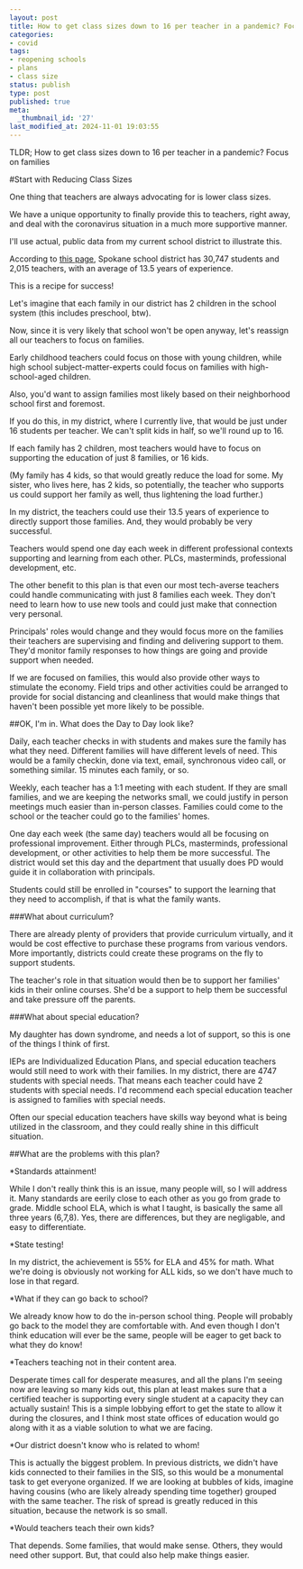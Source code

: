 ```yaml
---
layout: post
title: How to get class sizes down to 16 per teacher in a pandemic? Focus on families
categories:
- covid
tags:
- reopening schools
- plans
- class size
status: publish
type: post
published: true
meta:
  _thumbnail_id: '27'
last_modified_at: 2024-11-01 19:03:55
---
```


TLDR; How to get class sizes down to 16 per teacher in a pandemic? Focus on families

#Start with Reducing Class Sizes


One thing that teachers are always advocating for is lower class sizes.

We have a unique opportunity to finally provide this to teachers, right away, and deal with the coronavirus situation in a much more supportive manner.

I'll use actual, public data from my current school district to illustrate this.

According to 
[this page](https://www.spokaneschools.org/Page/1655), Spokane school district has 30,747 students and 2,015 teachers, with an average of 13.5 years of experience.

This is a recipe for success!

Let's imagine that each family in our district has 2 children in the school system (this includes preschool, btw).

Now, since it is very likely that school won't be open anyway, let's reassign all our teachers to focus on families.

Early childhood teachers could focus on those with young children, while high school subject-matter-experts could focus on families with high-school-aged children.

Also, you'd want to assign families most likely based on their neighborhood school first and foremost.

If you do this, in my district, where I currently live, that would be just under 16 students per teacher. We can't split kids in half, so we'll round up to 16.

If each family has 2 children, most teachers would have to focus on supporting the education of just 8 families, or 16 kids.

(My family has 4 kids, so that would greatly reduce the load for some. My sister, who lives here, has 2 kids, so potentially, the teacher who supports us could support her family as well, thus lightening the load further.)

In my district, the teachers could use their 13.5 years of experience to directly support those families. And, they would probably be very successful.

Teachers would spend one day each week in different professional contexts supporting and learning from each other. PLCs, masterminds, professional development, etc.

The other benefit to this plan is that even our most tech-averse teachers could handle communicating with just 8 families each week. They don't need to learn how to use new tools and could just make that connection very personal.

Principals' roles would change and they would focus more on the families their teachers are supervising and finding and delivering support to them. They'd monitor family responses to how things are going and provide support when needed.

If we are focused on families, this would also provide other ways to stimulate the economy. Field trips and other activities could be arranged to provide for social distancing and cleanliness that would make things that haven't been possible yet more likely to be possible.

##OK, I'm in. What does the Day to Day look like?


Daily, each teacher checks in with students and makes sure the family has what they need. Different families will have different levels of need. This would be a family checkin, done via text, email, synchronous video call, or something similar. 15 minutes each family, or so.

Weekly, each teacher has a 1:1 meeting with each student. If they are small families, and we are keeping the networks small, we could justify in person meetings much easier than in-person classes. Families could come to the school or the teacher could go to the families' homes.

One day each week (the same day) teachers would all be focusing on professional improvement. Either through PLCs, masterminds, professional development, or other activities to help them be more successful. The district would set this day and the department that usually does PD would guide it in collaboration with principals.

Students could still be enrolled in "courses" to support the learning that they need to accomplish, if that is what the family wants.

###What about curriculum?


There are already plenty of providers that provide curriculum virtually, and it would be cost effective to purchase these programs from various vendors. More importantly, districts could create these programs on the fly to support students.

The teacher's role in that situation would then be to support her families' kids in their online courses. She'd be a support to help them be successful and take pressure off the parents.

###What about special education?


My daughter has down syndrome, and needs a lot of support, so this is one of the things I think of first.

IEPs are Individualized Education Plans, and special education teachers would still need to work with their families. In my district, there are 4747 students with special needs. That means each teacher could have 2 students with special needs. I'd recommend each special education teacher is assigned to families with special needs.

Often our special education teachers have skills way beyond what is being utilized in the classroom, and they could really shine in this difficult situation.

##What are the problems with this plan?


*Standards attainment!

While I don't really think this is an issue, many people will, so I will address it. Many standards are eerily close to each other as you go from grade to grade. Middle school ELA, which is what I taught, is basically the same all three years (6,7,8). Yes, there are differences, but they are negligable, and easy to differentiate.

*State testing!

In my district, the achievement is 55% for ELA and 45% for math. What we're doing is obviously not working for ALL kids, so we don't have much to lose in that regard.

*What if they can go back to school?

We already know how to do the in-person school thing. People will probably go back to the model they are comfortable with. And even though I don't think education will ever be the same, people will be eager to get back to what they do know!

*Teachers teaching not in their content area.

Desperate times call for desperate measures, and all the plans I'm seeing now are leaving so many kids out, this plan at least makes sure that a certified teacher is supporting every single student at a capacity they can actually sustain! This is a simple lobbying effort to get the state to allow it during the closures, and I think most state offices of education would go along with it as a viable solution to what we are facing.

*Our district doesn't know who is related to whom!

This is actually the biggest problem. In previous districts, we didn't have kids connected to their families in the SIS, so this would be a monumental task to get everyone organized. If we are looking at bubbles of kids, imagine having cousins (who are likely already spending time together) grouped with the same teacher. The risk of spread is greatly reduced in this situation, because the network is so small.

*Would teachers teach their own kids?

That depends. Some families, that would make sense. Others, they would need other support. But, that could also help make things easier.
